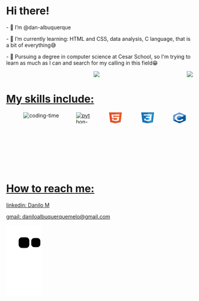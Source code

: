 # Hi there!

<p>- 👋 I’m @dan-albuquerque</p>
<p>- 🌱 I’m currently learning: HTML and CSS, data analysis, C language, that is a bit of everything😅</p>
<p>- 🚀 Pursuing a degree in computer science at Cesar School, so I'm trying to learn as much as I can and search for my calling in this field😁 </p>

<div align="center">
  <a href="https://github.com/dan-albuquerque">
  <img height="150" align+"left" src="https://github-readme-stats.vercel.app/api?username=dan-albuquerque&show_icons=true&theme=tokyonight&include_all_commits=true&count_private=true"/>
  <img height="130" align="right" src="https://github-readme-stats.vercel.app/api/top-langs/?username=dan-albuquerque&layout=compact&langs_count=5&theme=tokyonight"/>
    
</div>
  
  
# My skills include:

<div style="display: flex; justify-content: space-between;"> <br>
  <img align="left"height="150" alt="coding-time" src="code.gif">
  <img align="center" height="30" width="40" alt="python-icon" src= https://raw.githubusercontent.com/Thomas-George-T/Thomas-George-T/master/assets/python.svg>
  <img align="center" height="30" width="40" alt="html-icon" src="https://raw.githubusercontent.com/devicons/devicon/master/icons/html5/html5-original.svg">
  <img align="center" height="30" width="40" alt="css-icon" src="https://raw.githubusercontent.com/devicons/devicon/master/icons/css3/css3-original.svg">
  <img align="center" height="30" width="40" alt="c-icon" src="https://raw.githubusercontent.com/devicons/devicon/master/icons/c/c-original.svg">
</div>

  
# How to reach me:
<p>linkedin: Danilo M</p>
<p>gmail: daniloalbuquerquemelo@gmail.com</p>
  

  ![Snake animation](https://github.com/dan-albuquerque/dan-albuquerque/blob/output/github-contribution-grid-snake.svg)
